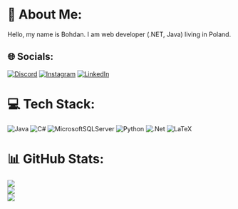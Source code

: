 # 💫 About Me:
Hello, my name is Bohdan. I am web developer (.NET, Java) living in Poland.<br>


## 🌐 Socials:
[![Discord](https://img.shields.io/badge/Discord-%237289DA.svg?logo=discord&logoColor=white)](https://discord.gg/pr0f1t.) [![Instagram](https://img.shields.io/badge/Instagram-%23E4405F.svg?logo=Instagram&logoColor=white)](https://instagram.com/pr0f1ttt) [![LinkedIn](https://img.shields.io/badge/LinkedIn-%230077B5.svg?logo=linkedin&logoColor=white)](https://linkedin.com/in/bohdan-dviborodchyn) 

# 💻 Tech Stack:
![Java](https://img.shields.io/badge/java-%23ED8B00.svg?style=for-the-badge&logo=openjdk&logoColor=white) ![C#](https://img.shields.io/badge/c%23-%23239120.svg?style=for-the-badge&logo=csharp&logoColor=white) ![MicrosoftSQLServer](https://img.shields.io/badge/Microsoft%20SQL%20Server-CC2927?style=for-the-badge&logo=microsoft%20sql%20server&logoColor=white) ![Python](https://img.shields.io/badge/python-3670A0?style=for-the-badge&logo=python&logoColor=ffdd54) ![.Net](https://img.shields.io/badge/.NET-5C2D91?style=for-the-badge&logo=.net&logoColor=white) ![LaTeX](https://img.shields.io/badge/latex-%23008080.svg?style=for-the-badge&logo=latex&logoColor=white)
# 📊 GitHub Stats:
![](https://github-readme-stats.vercel.app/api?username=pr0f1t0&theme=tokyonight&hide_border=true&include_all_commits=false&count_private=false)<br/>
![](https://github-readme-streak-stats.herokuapp.com/?user=pr0f1t0&theme=tokyonight&hide_border=true)<br/>
![](https://github-readme-stats.vercel.app/api/top-langs/?username=pr0f1t0&theme=tokyonight&hide_border=true&include_all_commits=false&count_private=false&layout=compact)

